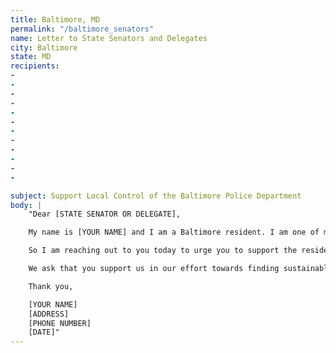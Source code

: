 ```yaml
---
title: Baltimore, MD
permalink: "/baltimore_senators"
name: Letter to State Senators and Delegates
city: Baltimore
state: MD
recipients:
- 
-
-
-
-
-
-
-
-
-
-
-

subject: Support Local Control of the Baltimore Police Department
body: |
    "Dear [STATE SENATOR OR DELEGATE],

    My name is [YOUR NAME] and I am a Baltimore resident. I am one of many Baltimore City residents urging our City Council members and Mayor Jack Young to ethically reallocate the Baltimore City Expense Budget. We are asking our elected officials to divest interest in the BPD, and invest in social services and education programs, effective at the beginning of FY 2021. We have seen clearly from experience, and from all current research, that armed police do not reduce crime and poverty, and in many instances increase crime and violence by perpetuating cycles and perpetrating violence themselves. Several City Council members have already made it clear that they stand with the residents of Baltimore City on this and plan to vote in favor of these types of changes in next week's budget hearings. They have also made us aware of the fact that the Baltimore Police Department is not locally controlled by the City Council as it is a State Agency. Because of this, Baltimore City Government only has so much ability to implement change.

    So I am reaching out to you today to urge you to support the residents of Baltimore City in our efforts. We have had enough of the violent approach to "controlling" poverty and crime and are ready to completely re-imagine what community safety looks like. Investment in programs such as the Affordable Housing Trust Fund, Baltimore Children and Youth Fund, Safe Streets Baltimore, the Office of Employment and Development, or the Department of Health, shows our commitment to communities and the vision that all Baltimore residents deserve to thrive. It’s time to defund the BPD’s harmful expansion into homeless services, schools, youth services, mental health, and other social services where police don’t belong. It’s time to increase investments in human services, the social safety net, and racial and economic justice.

    We ask that you support us in our effort towards finding sustainable, long term change by giving control of BPD to Baltimore's local government and in any other ways you can. It is time for change and we know we can build a better future based on restorative justice and healing.

    Thank you,

    [YOUR NAME]
    [ADDRESS]
    [PHONE NUMBER]
    [DATE]"
---
```


